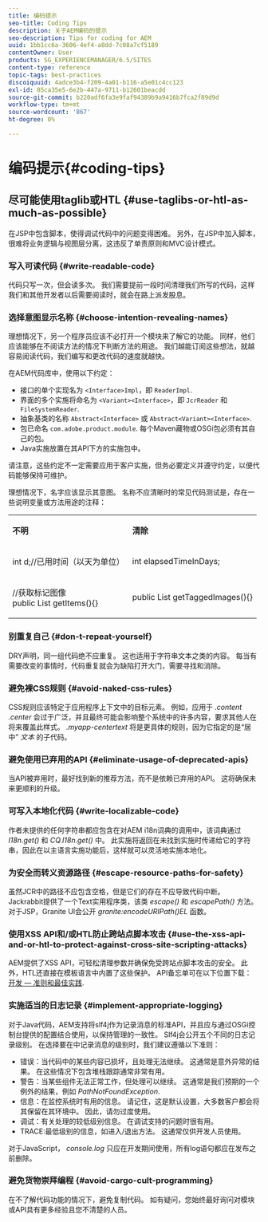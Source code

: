```yaml
---
title: 编码提示
seo-title: Coding Tips
description: 关于AEM编码的提示
seo-description: Tips for coding for AEM
uuid: 1bb1cc6a-3606-4ef4-a8dd-7c08a7cf5189
contentOwner: User
products: SG_EXPERIENCEMANAGER/6.5/SITES
content-type: reference
topic-tags: best-practices
discoiquuid: 4adce3b4-f209-4a01-b116-a5e01c4cc123
exl-id: 85ca35e5-6e2b-447a-9711-b12601beacdd
source-git-commit: b220adf6fa3e9faf94389b9a9416b7fca2f89d9d
workflow-type: tm+mt
source-wordcount: '867'
ht-degree: 0%

---
```


# 编码提示{#coding-tips}

## 尽可能使用taglib或HTL {#use-taglibs-or-htl-as-much-as-possible}

在JSP中包含脚本，使得调试代码中的问题变得困难。 另外，在JSP中加入脚本，很难将业务逻辑与视图层分离，这违反了单责原则和MVC设计模式。

### 写入可读代码 {#write-readable-code}

代码只写一次，但会读多次。 我们需要提前一段时间清理我们所写的代码，这样我们和其他开发者以后需要阅读时，就会在路上派发股息。

### 选择意图显示名称 {#choose-intention-revealing-names}

理想情况下，另一个程序员应该不必打开一个模块来了解它的功能。 同样，他们应该能够在不阅读方法的情况下判断方法的用途。 我们越能订阅这些想法，就越容易阅读代码，我们编写和更改代码的速度就越快。

在AEM代码库中，使用以下约定：


* 接口的单个实现名为 `<Interface>Impl`，即 `ReaderImpl`.
* 界面的多个实施将命名为 `<Variant><Interface>`，即 `JcrReader` 和 `FileSystemReader`.
* 抽象基类的名称 `Abstract<Interface>` 或 `Abstract<Variant><Interface>`.
* 包已命名 `com.adobe.product.module`.  每个Maven藏物或OSGi包必须有其自己的包。
* Java实施放置在其API下方的实施包中。


请注意，这些约定不一定需要应用于客户实施，但务必要定义并遵守约定，以便代码能够保持可维护。

理想情况下，名字应该显示其意图。 名称不应清晰时的常见代码测试是，存在一些说明变量或方法用途的注释：

<table>
 <tbody>
  <tr>
   <td><p><strong>不明</strong></p> </td>
   <td><p><strong>清除</strong></p> </td>
  </tr>
  <tr>
   <td><p>int d;//已用时间（以天为单位）</p> </td>
   <td><p>int elapsedTimeInDays;</p> </td>
  </tr>
  <tr>
   <td><p>//获取标记图像<br /> public List getItems(){}</p> </td>
   <td><p>public List getTaggedImages(){}</p> </td>
  </tr>
 </tbody>
</table>

### 别重复自己  {#don-t-repeat-yourself}

DRY声明，同一组代码绝不应重复。 这也适用于字符串文本之类的内容。 每当有需要改变的事情时，代码重复就会为缺陷打开大门，需要寻找和消除。

### 避免裸CSS规则 {#avoid-naked-css-rules}

CSS规则应该特定于应用程序上下文中的目标元素。 例如，应用于 *.content .center* 会过于广泛，并且最终可能会影响整个系统中的许多内容，要求其他人在将来覆盖此样式。 *.myapp-centertext* 将是更具体的规则，因为它指定的是“居中” *文本* 的子代码。

### 避免使用已弃用的API {#eliminate-usage-of-deprecated-apis}

当API被弃用时，最好找到新的推荐方法，而不是依赖已弃用的API。 这将确保未来更顺利的升级。

### 可写入本地化代码 {#write-localizable-code}

作者未提供的任何字符串都应包含在对AEM i18n词典的调用中，该词典通过 *I18n.get()* 和 *CQ.I18n.get()* 中。 此实施将返回在未找到实施时传递给它的字符串，因此在以主语言实施功能后，这样就可以灵活地实施本地化。

### 为安全而转义资源路径 {#escape-resource-paths-for-safety}

虽然JCR中的路径不应包含空格，但是它们的存在不应导致代码中断。 Jackrabbit提供了一个Text实用程序类，该类 *escape()* 和 *escapePath()* 方法。 对于JSP，Granite UI会公开 *granite:encodeURIPath()EL* 函数。

### 使用XSS API和/或HTL防止跨站点脚本攻击 {#use-the-xss-api-and-or-htl-to-protect-against-cross-site-scripting-attacks}

AEM提供了XSS API，可轻松清理参数并确保免受跨站点脚本攻击的安全。 此外，HTL还直接在模板语言中内置了这些保护。 API备忘单可在以下位置下载： [开发 — 准则和最佳实践](/help/sites-developing/dev-guidelines-bestpractices.md).

### 实施适当的日志记录 {#implement-appropriate-logging}

对于Java代码，AEM支持将slf4j作为记录消息的标准API，并且应与通过OSGi控制台提供的配置结合使用，以保持管理的一致性。 Slf4j会公开五个不同的日志记录级别。 在选择要在中记录消息的级别时，我们建议遵循以下准则：

* 错误：当代码中的某些内容已损坏，且处理无法继续。 这通常是意外异常的结果。 在这些情况下包含堆栈跟踪通常非常有用。
* 警告：当某些组件无法正常工作，但处理可以继续。 这通常是我们预期的一个例外的结果，例如 *PathNotFoundException*.
* 信息：在监控系统时有用的信息。 请记住，这是默认设置，大多数客户都会将其保留在其环境中。 因此，请勿过度使用。
* 调试：有关处理的较低级别信息。 在调试支持的问题时很有用。
* TRACE:最低级别的信息，如进入/退出方法。 这通常仅供开发人员使用。

对于JavaScript， *console.log* 只应在开发期间使用，所有log语句都应在发布之前删除。

### 避免货物崇拜编程 {#avoid-cargo-cult-programming}

在不了解代码功能的情况下，避免复制代码。 如有疑问，您始终最好询问对模块或API具有更多经验且您不清楚的人员。
